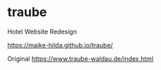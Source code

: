 # traube
Hotel Website Redesign

https://maike-hilda.github.io/traube/

Original
https://www.traube-waldau.de/index.html

